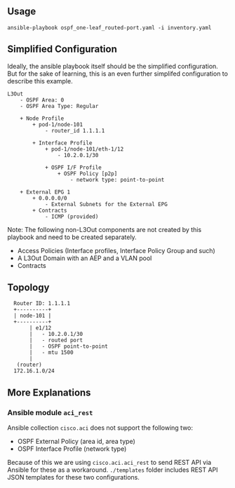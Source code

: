 ## Usage
```
ansible-playbook ospf_one-leaf_routed-port.yaml -i inventory.yaml
```


## Simplified Configuration

Ideally, the ansible playbook itself should be the simplified configuration.
But for the sake of learning, this is an even further simplifed configuration to describe this example.

```
L3Out
    - OSPF Area: 0
    - OSPF Area Type: Regular

    + Node Profile
        + pod-1/node-101
            - router_id 1.1.1.1

        + Interface Profile
            + pod-1/node-101/eth-1/12
                - 10.2.0.1/30

            + OSPF I/F Profile
                + OSPF Policy [p2p]
                    - network type: point-to-point

    + External EPG 1
        + 0.0.0.0/0
            - External Subnets for the External EPG
        + Contracts
            - ICMP (provided)
```
Note:
The following non-L3Out components are not created by this
playbook and need to be created separately.
* Access Policies (Interface profiles, Interface Policy Group and such)
* A L3Out Domain with an AEP and a VLAN pool
* Contracts


## Topology

```
  Router ID: 1.1.1.1
  +----------+
  | node-101 |
  +----------+
       | e1/12
       |   - 10.2.0.1/30
       |   - routed port
       |   - OSPF point-to-point
       |   - mtu 1500
       |
   (router)
  172.16.1.0/24
```


## More Explanations

### Ansible module `aci_rest`

Ansible collection `cisco.aci` does not support the following two:

* OSPF External Policy (area id, area type)
* OSPF Interface Profile (network type)

Because of this we are using `cisco.aci.aci_rest` to send REST API via Ansible for these as a workaround.  `./templates` folder includes REST API JSON templates for these two configurations.

